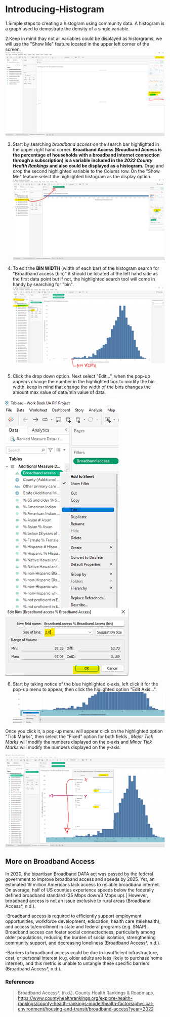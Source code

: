 # Introducing-Histogram
1.Simple steps to creating a histogram using community data. A histogram is a graph used to demostrate the density of a single variable.

2.Keep in mind thay not all variables could be displayed as historgrams, we will use the "Show Me" feature located in the upper left corner of the screen.
![Show Me](https://github.com/yassminarlen/Introducing-Histogram/blob/main/Show%20me%20Feature.png?raw=true)  

3. Start by searching *broadband access* on the search bar highlighted in the upper right hand corner. **Broadband Access (Broadband Access is the percentage of households with a broadband internet connection through a subscription) is a variable included in the *2022 County Health Rankings* and also could be displayed as a histogram.** 
Drag and drop the second highlighted variable to the Colums row. On the "Show Me" feature select the highlighted histogram as the display option. 
![Selecting Histogram](https://github.com/yassminarlen/Introducing-Histogram/blob/main/Selecting%20Histogram.png?raw=true) 

4. To edit the **BIN WIDTH** (width of each bar) of the histogram search for "Broadband access (bin)" it should be located at the left hand side as the first data point but if not, the highlighted  search tool will come in handy by searching for "bin". 
![bin width](https://github.com/yassminarlen/Introducing-Histogram/blob/main/Bin%20Wid.png?raw=true) 

5. Click the drop down option. Next select "Edit...", when the pop-up appears change the number in the highlighted box to modify the bin width. keep in mind that change the width of the bins changes the amount max value of data/min value of data.

![drop down menu](https://github.com/yassminarlen/Introducing-Histogram/blob/main/image%20(1).png?raw=true) ![pop-up](https://github.com/yassminarlen/Introducing-Histogram/blob/main/bin%20box.png?raw=true)

6. Start by taking notice of the blue highlighted x-axis, left click it for the pop-up menu to appear, then click the higlighted option "Edit Axis...".
![Edit Axis](https://github.com/yassminarlen/Introducing-Histogram/blob/main/x-axis.png?raw=true)

Once you click it, a pop-up menu will appear click on the highlighted option "Tick Marks", then select the "Fixed" option for both fields , *Major Tick Marks* will modify the numbers displayed on the x-axis and *Minor Tick Marks* will modify the numbers displayed on the y-axis.

![Tick marks](https://github.com/yassminarlen/Introducing-Histogram/blob/main/tick%20marks.png?raw=true)

## More on Broadband Access
 In 2020, the bipartisan Broadband DATA act was passed by the federal government to improve broadband access and speeds by 2025. Yet, an estimated 19 million Americans lack access to reliable broadband internet. On average, half of US counties experience speeds below the federally defined broadband standard (25 Mbps down/3 Mbps up).[ However, broadband access is not an issue exclusive to rural areas (Broadband Access*, n.d.).
 
 -Broadband access is required to efficiently support employment opportunities, workforce development, education, health care (telehealth), and access to/enrollment in state and federal programs (e.g. SNAP). Broadband access can foster social connectedness, particularly among older populations, reducing the burden of social isolation, strengthening community support, and decreasing loneliness (Broadband Access*, n.d.).
 
 -Barriers to broadband access could be due to insufficient infrastructure, cost, or personal interest (e.g. older adults are less likely to purchase home internet), and this metric is unable to untangle 
these specific barriers (Broadband Access*, n.d.).

### References
>Broadband Access*. (n.d.). County Health Rankings & Roadmaps. https://www.countyhealthrankings.org/explore-health-rankings/county-health-rankings-model/health-factors/physical-environment/housing-and-transit/broadband-access?year=2022




